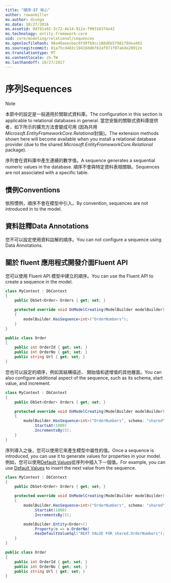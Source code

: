 ```yaml
---
title: "順序-EF 核心"
author: rowanmiller
ms.author: divega
ms.date: 10/27/2016
ms.assetid: 94f81a92-3c72-4e14-912a-f99310374e42
ms.technology: entity-framework-core
uid: core/modeling/relational/sequences
ms.openlocfilehash: 98a40aeecbec0fd9fb9cc108d6b5f98178dea403
ms.sourcegitcommit: 01a75cd483c1943ddd6f82af971f07abde20912e
ms.translationtype: MT
ms.contentlocale: zh-TW
ms.lasthandoff: 10/27/2017
---
```

# <a name="sequences"></a><span data-ttu-id="422d6-102">序列</span><span class="sxs-lookup"><span data-stu-id="422d6-102">Sequences</span></span>

> [!NOTE]  
> <span data-ttu-id="422d6-103">本節中的設定是一般適用於關聯式資料庫。</span><span class="sxs-lookup"><span data-stu-id="422d6-103">The configuration in this section is applicable to relational databases in general.</span></span> <span data-ttu-id="422d6-104">當您安裝的關聯式資料庫提供者，如下所示的擴充方法會變成可用 (因為共用*Microsoft.EntityFrameworkCore.Relational*封裝)。</span><span class="sxs-lookup"><span data-stu-id="422d6-104">The extension methods shown here will become available when you install a relational database provider (due to the shared *Microsoft.EntityFrameworkCore.Relational* package).</span></span>

<span data-ttu-id="422d6-105">序列會在資料庫中產生連續的數字值。</span><span class="sxs-lookup"><span data-stu-id="422d6-105">A sequence generates a sequential numeric values in the database.</span></span> <span data-ttu-id="422d6-106">順序不會與特定資料表相關聯。</span><span class="sxs-lookup"><span data-stu-id="422d6-106">Sequences are not associated with a specific table.</span></span>

## <a name="conventions"></a><span data-ttu-id="422d6-107">慣例</span><span class="sxs-lookup"><span data-stu-id="422d6-107">Conventions</span></span>

<span data-ttu-id="422d6-108">依照慣例，順序不會在模型中引入。</span><span class="sxs-lookup"><span data-stu-id="422d6-108">By convention, sequences are not introduced in to the model.</span></span>

## <a name="data-annotations"></a><span data-ttu-id="422d6-109">資料註釋</span><span class="sxs-lookup"><span data-stu-id="422d6-109">Data Annotations</span></span>

<span data-ttu-id="422d6-110">您不可以設定使用資料註解的順序。</span><span class="sxs-lookup"><span data-stu-id="422d6-110">You can not configure a sequence using Data Annotations.</span></span>

## <a name="fluent-api"></a><span data-ttu-id="422d6-111">關於 fluent 應用程式開發介面</span><span class="sxs-lookup"><span data-stu-id="422d6-111">Fluent API</span></span>

<span data-ttu-id="422d6-112">您可以使用 Fluent API 模型中建立的順序。</span><span class="sxs-lookup"><span data-stu-id="422d6-112">You can use the Fluent API to create a sequence in the model.</span></span>

<!-- [!code-csharp[Main](samples/core/relational/Modeling/FluentAPI/Samples/Relational/Sequence.cs?highlight=7)] -->
``` csharp
class MyContext : DbContext
{
    public DbSet<Order> Orders { get; set; }

    protected override void OnModelCreating(ModelBuilder modelBuilder)
    {
        modelBuilder.HasSequence<int>("OrderNumbers");
    }
}

public class Order
{
    public int OrderId { get; set; }
    public int OrderNo { get; set; }
    public string Url { get; set; }
}
```

<span data-ttu-id="422d6-113">您也可以設定的順序，例如其結構描述、 開始值和遞增值的其他層面。</span><span class="sxs-lookup"><span data-stu-id="422d6-113">You can also configure additional aspect of the sequence, such as its schema, start value, and increment.</span></span>

<!-- [!code-csharp[Main](samples/core/relational/Modeling/FluentAPI/Samples/Relational/SequenceConfigured.cs?highlight=7,8,9)] -->
``` csharp
class MyContext : DbContext
{
    public DbSet<Order> Orders { get; set; }

    protected override void OnModelCreating(ModelBuilder modelBuilder)
    {
        modelBuilder.HasSequence<int>("OrderNumbers", schema: "shared")
            .StartsAt(1000)
            .IncrementsBy(5);
    }
}
```

<span data-ttu-id="422d6-114">序列導入之後，您可以使用它來產生模型中屬性的值。</span><span class="sxs-lookup"><span data-stu-id="422d6-114">Once a sequence is introduced, you can use it to generate values for properties in your model.</span></span> <span data-ttu-id="422d6-115">例如，您可以使用[Default Values](default-values.md)從序列中插入下一個值。</span><span class="sxs-lookup"><span data-stu-id="422d6-115">For example, you can use [Default Values](default-values.md) to insert the next value from the sequence.</span></span>

<!-- [!code-csharp[Main](samples/core/relational/Modeling/FluentAPI/Samples/Relational/SequenceUsed.cs?highlight=11,12,13)] -->
``` csharp
class MyContext : DbContext
{
    public DbSet<Order> Orders { get; set; }

    protected override void OnModelCreating(ModelBuilder modelBuilder)
    {
        modelBuilder.HasSequence<int>("OrderNumbers", schema: "shared")
            .StartsAt(1000)
            .IncrementsBy(5);

        modelBuilder.Entity<Order>()
            .Property(o => o.OrderNo)
            .HasDefaultValueSql("NEXT VALUE FOR shared.OrderNumbers");
    }
}

public class Order
{
    public int OrderId { get; set; }
    public int OrderNo { get; set; }
    public string Url { get; set; }
}
```
